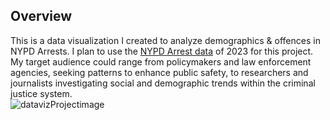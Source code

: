 ## Overview
This is a data visualization I created to analyze demographics & offences in NYPD Arrests. I plan to use the [NYPD Arrest data](https://data.cityofnewyork.us/Public-Safety/NYPD-Arrest-Data-Year-to-Date-/uip8-fykc) of 2023 for this project.  My target audience could range from policymakers and law enforcement agencies, seeking patterns to enhance public safety, to researchers and journalists investigating social and demographic trends within the criminal justice system.
<br />
![datavizProjectimage](https://github.com/Aakash-Sai/Visualization-NYPD-Arrests-2023/assets/56875895/c9b436db-10da-47d8-870d-c30ebb53dc49)
